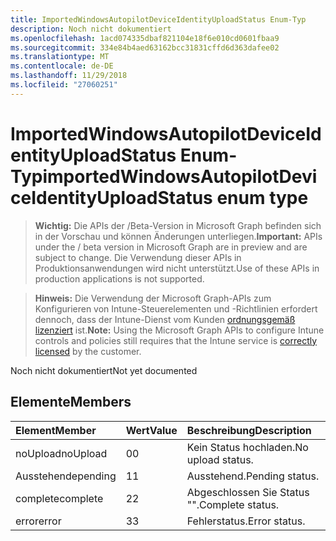 ```yaml
---
title: ImportedWindowsAutopilotDeviceIdentityUploadStatus Enum-Typ
description: Noch nicht dokumentiert
ms.openlocfilehash: 1acd074335dbaf821104e18f6e010cd0601fbaa9
ms.sourcegitcommit: 334e84b4aed63162bcc31831cffd6d363dafee02
ms.translationtype: MT
ms.contentlocale: de-DE
ms.lasthandoff: 11/29/2018
ms.locfileid: "27060251"
---
```

# <a name="importedwindowsautopilotdeviceidentityuploadstatus-enum-type"></a><span data-ttu-id="7dbf2-103">ImportedWindowsAutopilotDeviceIdentityUploadStatus Enum-Typ</span><span class="sxs-lookup"><span data-stu-id="7dbf2-103">importedWindowsAutopilotDeviceIdentityUploadStatus enum type</span></span>

> <span data-ttu-id="7dbf2-104">**Wichtig:** Die APIs der /Beta-Version in Microsoft Graph befinden sich in der Vorschau und können Änderungen unterliegen.</span><span class="sxs-lookup"><span data-stu-id="7dbf2-104">**Important:** APIs under the / beta version in Microsoft Graph are in preview and are subject to change.</span></span> <span data-ttu-id="7dbf2-105">Die Verwendung dieser APIs in Produktionsanwendungen wird nicht unterstützt.</span><span class="sxs-lookup"><span data-stu-id="7dbf2-105">Use of these APIs in production applications is not supported.</span></span>

> <span data-ttu-id="7dbf2-106">**Hinweis:** Die Verwendung der Microsoft Graph-APIs zum Konfigurieren von Intune-Steuerelementen und -Richtlinien erfordert dennoch, dass der Intune-Dienst vom Kunden [ordnungsgemäß lizenziert](https://go.microsoft.com/fwlink/?linkid=839381) ist.</span><span class="sxs-lookup"><span data-stu-id="7dbf2-106">**Note:** Using the Microsoft Graph APIs to configure Intune controls and policies still requires that the Intune service is [correctly licensed](https://go.microsoft.com/fwlink/?linkid=839381) by the customer.</span></span>

<span data-ttu-id="7dbf2-107">Noch nicht dokumentiert</span><span class="sxs-lookup"><span data-stu-id="7dbf2-107">Not yet documented</span></span>
## <a name="members"></a><span data-ttu-id="7dbf2-108">Elemente</span><span class="sxs-lookup"><span data-stu-id="7dbf2-108">Members</span></span>
|<span data-ttu-id="7dbf2-109">Element</span><span class="sxs-lookup"><span data-stu-id="7dbf2-109">Member</span></span>|<span data-ttu-id="7dbf2-110">Wert</span><span class="sxs-lookup"><span data-stu-id="7dbf2-110">Value</span></span>|<span data-ttu-id="7dbf2-111">Beschreibung</span><span class="sxs-lookup"><span data-stu-id="7dbf2-111">Description</span></span>|
|:---|:---|:---|
|<span data-ttu-id="7dbf2-112">noUpload</span><span class="sxs-lookup"><span data-stu-id="7dbf2-112">noUpload</span></span>|<span data-ttu-id="7dbf2-113">0</span><span class="sxs-lookup"><span data-stu-id="7dbf2-113">0</span></span>|<span data-ttu-id="7dbf2-114">Kein Status hochladen.</span><span class="sxs-lookup"><span data-stu-id="7dbf2-114">No upload status.</span></span>|
|<span data-ttu-id="7dbf2-115">Ausstehende</span><span class="sxs-lookup"><span data-stu-id="7dbf2-115">pending</span></span>|<span data-ttu-id="7dbf2-116">1</span><span class="sxs-lookup"><span data-stu-id="7dbf2-116">1</span></span>|<span data-ttu-id="7dbf2-117">Ausstehend.</span><span class="sxs-lookup"><span data-stu-id="7dbf2-117">Pending status.</span></span>|
|<span data-ttu-id="7dbf2-118">complete</span><span class="sxs-lookup"><span data-stu-id="7dbf2-118">complete</span></span>|<span data-ttu-id="7dbf2-119">2</span><span class="sxs-lookup"><span data-stu-id="7dbf2-119">2</span></span>|<span data-ttu-id="7dbf2-120">Abgeschlossen Sie Status "".</span><span class="sxs-lookup"><span data-stu-id="7dbf2-120">Complete status.</span></span>|
|<span data-ttu-id="7dbf2-121">error</span><span class="sxs-lookup"><span data-stu-id="7dbf2-121">error</span></span>|<span data-ttu-id="7dbf2-122">3</span><span class="sxs-lookup"><span data-stu-id="7dbf2-122">3</span></span>|<span data-ttu-id="7dbf2-123">Fehlerstatus.</span><span class="sxs-lookup"><span data-stu-id="7dbf2-123">Error status.</span></span>|






